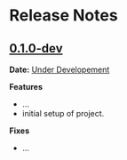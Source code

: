 # Release Notes

## [0.1.0-dev]

__Date:__ [Under Developement](https://github.com/rajat/concierge/issues/1)

__Features__

- ...
- initial setup of project.

__Fixes__

- ...

[0.1.0-dev]: https://github.com/rajat/concierge/compare/v0.0.0...master

